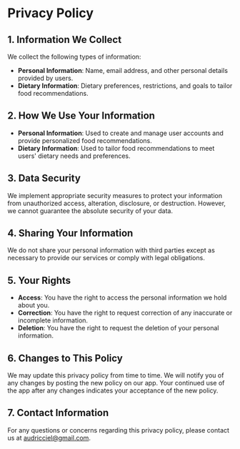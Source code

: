 # Privacy Policy

## 1. Information We Collect
We collect the following types of information:
- **Personal Information**: Name, email address, and other personal details provided by users.
- **Dietary Information**: Dietary preferences, restrictions, and goals to tailor food recommendations.

## 2. How We Use Your Information
- **Personal Information**: Used to create and manage user accounts and provide personalized food recommendations.
- **Dietary Information**: Used to tailor food recommendations to meet users' dietary needs and preferences.

## 3. Data Security
We implement appropriate security measures to protect your information from unauthorized access, alteration, disclosure, or destruction. However, we cannot guarantee the absolute security of your data.

## 4. Sharing Your Information
We do not share your personal information with third parties except as necessary to provide our services or comply with legal obligations.

## 5. Your Rights
- **Access**: You have the right to access the personal information we hold about you.
- **Correction**: You have the right to request correction of any inaccurate or incomplete information.
- **Deletion**: You have the right to request the deletion of your personal information.

## 6. Changes to This Policy
We may update this privacy policy from time to time. We will notify you of any changes by posting the new policy on our app. Your continued use of the app after any changes indicates your acceptance of the new policy.

## 7. Contact Information
For any questions or concerns regarding this privacy policy, please contact us at audricciel@gmail.com.
